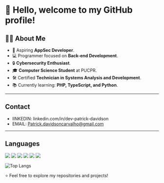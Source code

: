 # 👋 Hello, welcome to my GitHub profile!



## 👨‍🎓 About Me  
- 🎯 Aspiring **AppSec Developer**.  
- 💻 Programmer focused on **Back-end Development**.  
- 🔒 **Cybersecurity Enthusiast**.  
- 🎓 **Computer Science Student** at PUCPR.  
- 🛠️ Certified **Technician in Systems Analysis and Development**.  
- 📚 Currently learning: **PHP, TypeScript, and Python**.  

---

## Contact
  - lINKEDIN: linkedin.com/in/dev-patrick-davidson
  - EMAIL: Patrick.davidsoncarvalho@gmail.com

---
## Languages

<img src="https://cdn.jsdelivr.net/gh/devicons/devicon@latest/icons/javascript/javascript-original.svg" />          
<img src="https://cdn.jsdelivr.net/gh/devicons/devicon@latest/icons/typescript/typescript-original.svg" />
<img src="https://cdn.jsdelivr.net/gh/devicons/devicon@latest/icons/python/python-original.svg" />
<img src="https://cdn.jsdelivr.net/gh/devicons/devicon@latest/icons/php/php-original.svg" />
<img src="https://cdn.jsdelivr.net/gh/devicons/devicon@latest/icons/csharp/csharp-original.svg" />
<img src="https://cdn.jsdelivr.net/gh/devicons/devicon@latest/icons/java/java-original.svg" />
          
          
          
          
          
![Top Langs](https://github-readme-stats.vercel.app/api/top-langs/?username=devPatrickDavidson&layout=compact&theme=midnight-purple)

⭐ Feel free to explore my repositories and projects!  
